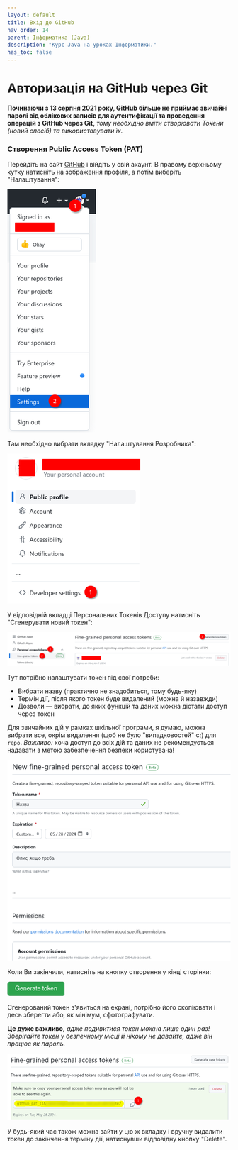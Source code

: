 ```yaml
---
layout: default
title: Вхід до GitHub
nav_order: 14
parent: Інформатика (Java)
description: "Курс Java на уроках Інформатики."
has_toc: false
---
```


# Авторизація на GitHub через Git

**Починаючи з 13 серпня 2021 року, GitHub більше не приймає звичайні паролі від облікових записів для аутентифікації та проведення операцій з GitHub через Git,** _тому необхідно вміти створювати Токени (новий спосіб) та використовувати їх._

### Створення Public Access Token (PAT)

Перейдіть на сайт [GitHub](https://github.com/) і війдіть у свій акаунт. В правому верхньому кутку натисніть на зображення профіля, а потім виберіть "Налаштування":

![Налаштування](../img/cs1.png)

Там необхідно вибрати вкладку "Налаштування Розробника":

![Налаштування розробника](../img/cs2.png)

У відповідній вкладці Персональних Токенів Доступу натисніть "Сгенерувати новий токен":

![Вкладка PAT](../img/cs3.png)

Тут потрібно налаштувати токен під свої потреби:

- Вибрати назву (практично не знадобиться, тому будь-яку)
- Термін дії, після якого токен буде видалений (можна й назавжди)
- Дозволи — вибрати, до яких функцій та даних можна дістати доступ через токен

Для звичайних дій у рамках шкільної програми, я думаю, можна вибрати все, окрім видалення (щоб не було "випадковостей" c;) для `repo`.
_Важливо:_ хоча доступ до всіх дій та даних не рекомендується надавати з метою забезпечення безпеки користувача!

![Створення токена](../img/cs4.png)

Коли Ви закінчили, натисніть на кнопку створення у кінці сторінки:

![Кнопка генерації](../img/cs5.png)

Сгенерований токен з'явиться на екрані, потрібно його скопіювати і десь зберегти або, як мінімум, сфотографувати.

**Це дуже важливо,** _адже подивитися токен можна лише один раз! Зберігайте токен у безпечному місці й нікому не давайте, адже він працює як пароль._

![Сгенерований токен](../img/cs6.png)

У будь-який час також можна зайти у цю ж вкладку і вручну видалити токен до закінчення терміну дії, натиснувши відповідну кнопку "Delete".

